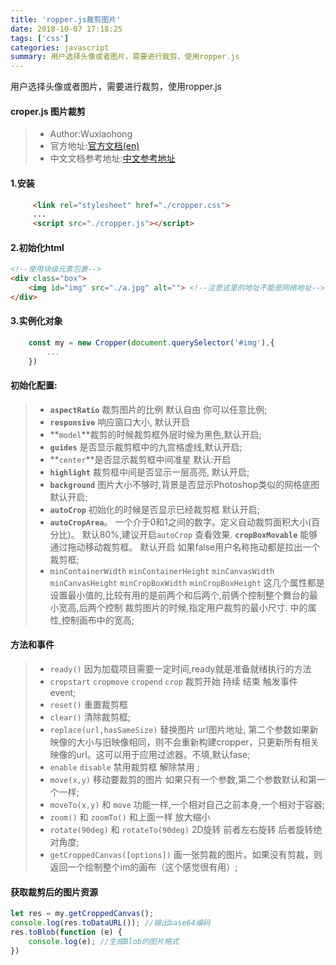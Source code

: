 ```yaml
---
title: 'ropper.js裁剪图片'
date: 2018-10-07 17:18:25
tags: ['css']
categories: javascript
summary: 用户选择头像或者图片，需要进行裁剪，使用ropper.js
---
```


用户选择头像或者图片，需要进行裁剪，使用ropper.js
<!-- more -->

#### croper.js 图片裁剪
> + Author:Wuxiaohong
> + 官方地址:[官方文档(en)](https://github.com/fengyuanchen/cropperjs/blob/master/README.md)
> + 中文文档参考地址:[中文参考地址](https://blog.csdn.net/weixin_38023551/article/details/78792400)

#### 1.安装
```html
     <link rel="stylesheet" href="./cropper.css">
     ...
     <script src="./cropper.js"></script>
```

#### 2.初始化html

```html
<!--使用块级元素包裹-->
<div class="box">
    <img id="img" src="./a.jpg" alt=""> <!--注意这里的地址不能是网络地址-->
</div>
```
#### 3.实例化对象
```Javascript
    const my = new Cropper(document.querySelector('#img'),{
        ...
    })
```

#### 初始化配置:
> + **`aspectRatio`** 裁剪图片的比例 默认自由 你可以任意比例;
> + **`responsive`** 响应窗口大小, 默认开启
> + **`model`**裁剪的时候裁剪框外层时候为黑色,默认开启;
> + **`guides`** 是否显示裁剪框中的九宫格虚线,默认开启;
> + **`center`**是否显示裁剪框中间准星 默认:开启
> + **`highlight`** 裁剪框中间是否显示一层高亮, 默认开启;
> + **`background`** 图片大小不够时,背景是否显示Photoshop类似的网格底图 默认开启;
> + **`autoCrop`** 初始化的时候是否显示已经裁剪框 默认开启;
> + **`autoCropArea`**。 一个介于0和1之间的数字。定义自动裁剪面积大小(百分比)。 默认80%,建议开启`autoCrop` 查看效果.
> **`cropBoxMovable`** 能够通过拖动移动裁剪框。 默认开启 如果false用户名称拖动都是拉出一个裁剪框;
> + `minContainerWidth` `minContainerHeight` `minCanvasWidth` `minCanvasHeight` `minCropBoxWidth` `minCropBoxHeight` 这几个属性都是设置最小值的,比较有用的是前两个和后两个,前俩个控制整个舞台的最小宽高,后两个控制 裁剪图片的时候,指定用户裁剪的最小尺寸. 中的属性,控制画布中的宽高;

#### 方法和事件
> + `ready()` 因为加载项目需要一定时间,ready就是准备就绪执行的方法
> + `cropstart` `cropmove` `cropend`  `crop` 裁剪开始 持续 结束 触发事件 event;
> + `reset()` 重置裁剪框
> + `clear()` 清除裁剪框;
> + `replace(url,hasSameSize)` 替换图片  url图片地址, 第二个参数如果新映像的大小与旧映像相同，则不会重新构建cropper，只更新所有相关映像的url。这可以用于应用过滤器。不填,默认fase;
> + `enable` `disable` 禁用裁剪框  解除禁用   ;
> + `move(x,y)` 移动要裁剪的图片 如果只有一个参数,第二个参数默认和第一个一样;
> + `moveTo(x,y)` 和 `move` 功能一样,一个相对自己之前本身,一个相对于容器;
> + `zoom()` 和 `zoomTo()` 和上面一样 放大缩小
> + `rotate(90deg)` 和 `rotateTo(90deg)` 2D旋转 前者左右旋转 后者旋转绝对角度;
> + `getCroppedCanvas([options])` 画一张剪裁的图片。如果没有剪裁，则返回一个绘制整个im的画布（这个感觉很有用）;


#### 获取裁剪后的图片资源
``` javascript
let res = my.getCroppedCanvas();
console.log(res.toDataURL()); //输出base64编码
res.toBlob(function (e) {
    console.log(e); //生成Blob的图片格式
})
```